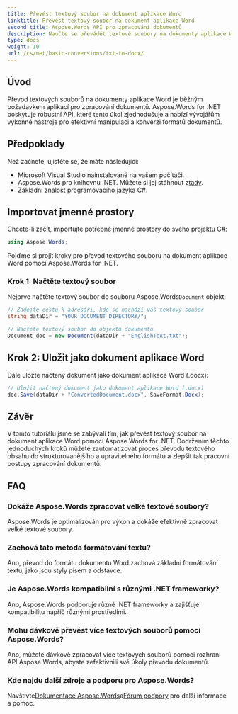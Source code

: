```yaml
---
title: Převést textový soubor na dokument aplikace Word
linktitle: Převést textový soubor na dokument aplikace Word
second_title: Aspose.Words API pro zpracování dokumentů
description: Naučte se převádět textové soubory na dokumenty aplikace Word pomocí Aspose.Words for .NET. Efektivně spravujte převody dokumentů pomocí našeho komplexního průvodce.
type: docs
weight: 10
url: /cs/net/basic-conversions/txt-to-docx/
---
```

## Úvod

Převod textových souborů na dokumenty aplikace Word je běžným požadavkem aplikací pro zpracování dokumentů. Aspose.Words for .NET poskytuje robustní API, které tento úkol zjednodušuje a nabízí vývojářům výkonné nástroje pro efektivní manipulaci a konverzi formátů dokumentů.

## Předpoklady

Než začnete, ujistěte se, že máte následující:
- Microsoft Visual Studio nainstalované na vašem počítači.
-  Aspose.Words pro knihovnu .NET. Můžete si jej stáhnout z[tady](https://releases.aspose.com/words/net/).
- Základní znalost programovacího jazyka C#.

## Importovat jmenné prostory

Chcete-li začít, importujte potřebné jmenné prostory do svého projektu C#:
```csharp
using Aspose.Words;
```

Pojďme si projít kroky pro převod textového souboru na dokument aplikace Word pomocí Aspose.Words for .NET.

### Krok 1: Načtěte textový soubor

 Nejprve načtěte textový soubor do souboru Aspose.Words`Document` objekt:
```csharp
// Zadejte cestu k adresáři, kde se nachází váš textový soubor
string dataDir = "YOUR_DOCUMENT_DIRECTORY/";

// Načtěte textový soubor do objektu dokumentu
Document doc = new Document(dataDir + "EnglishText.txt");
```

## Krok 2: Uložit jako dokument aplikace Word

Dále uložte načtený dokument jako dokument aplikace Word (.docx):
```csharp
// Uložit načtený dokument jako dokument aplikace Word (.docx)
doc.Save(dataDir + "ConvertedDocument.docx", SaveFormat.Docx);
```

## Závěr

V tomto tutoriálu jsme se zabývali tím, jak převést textový soubor na dokument aplikace Word pomocí Aspose.Words for .NET. Dodržením těchto jednoduchých kroků můžete zautomatizovat proces převodu textového obsahu do strukturovanějšího a upravitelného formátu a zlepšit tak pracovní postupy zpracování dokumentů.

## FAQ

### Dokáže Aspose.Words zpracovat velké textové soubory?
Aspose.Words je optimalizován pro výkon a dokáže efektivně zpracovat velké textové soubory.

### Zachová tato metoda formátování textu?
Ano, převod do formátu dokumentu Word zachová základní formátování textu, jako jsou styly písem a odstavce.

### Je Aspose.Words kompatibilní s různými .NET frameworky?
Ano, Aspose.Words podporuje různé .NET frameworky a zajišťuje kompatibilitu napříč různými prostředími.

### Mohu dávkově převést více textových souborů pomocí Aspose.Words?
Ano, můžete dávkově zpracovat více textových souborů pomocí rozhraní API Aspose.Words, abyste zefektivnili své úkoly převodu dokumentů.

### Kde najdu další zdroje a podporu pro Aspose.Words?
 Navštivte[Dokumentace Aspose.Words](https://reference.aspose.com/words/net/)a[Fórum podpory](https://forum.aspose.com/c/words/8) pro další informace a pomoc.